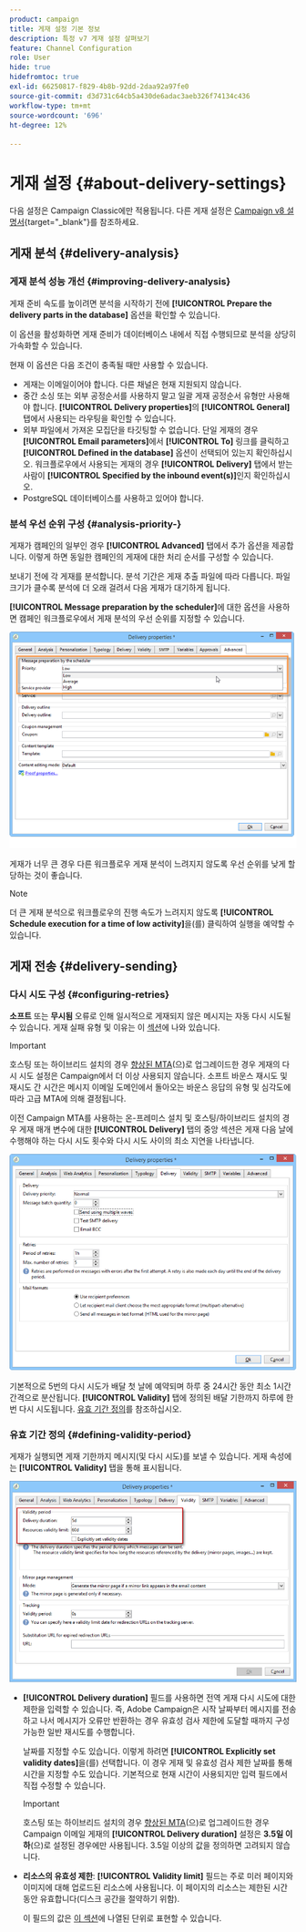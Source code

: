 ```yaml
---
product: campaign
title: 게재 설정 기본 정보
description: 특정 v7 게재 설정 살펴보기
feature: Channel Configuration
role: User
hide: true
hidefromtoc: true
exl-id: 66250817-f829-4b8b-92dd-2daa92a97fe0
source-git-commit: d3d731c64cb5a430de6adac3aeb326f74134c436
workflow-type: tm+mt
source-wordcount: '696'
ht-degree: 12%

---
```


# 게재 설정 {#about-delivery-settings}

다음 설정은 Campaign Classic에만 적용됩니다. 다른 게재 설정은 [Campaign v8 설명서](https://experienceleague.adobe.com/docs/campaign/campaign-v8/send/gs-message.html?lang=ko){target="_blank"}를 참조하세요.

## 게재 분석 {#delivery-analysis}

### 게재 분석 성능 개선 {#improving-delivery-analysis}

게재 준비 속도를 높이려면 분석을 시작하기 전에 **[!UICONTROL Prepare the delivery parts in the database]** 옵션을 확인할 수 있습니다.

이 옵션을 활성화하면 게재 준비가 데이터베이스 내에서 직접 수행되므로 분석을 상당히 가속화할 수 있습니다.

현재 이 옵션은 다음 조건이 충족될 때만 사용할 수 있습니다.

* 게재는 이메일이어야 합니다. 다른 채널은 현재 지원되지 않습니다.
* 중간 소싱 또는 외부 공정순서를 사용하지 말고 일괄 게재 공정순서 유형만 사용해야 합니다. **[!UICONTROL Delivery properties]**&#x200B;의 **[!UICONTROL General]** 탭에서 사용되는 라우팅을 확인할 수 있습니다.
* 외부 파일에서 가져온 모집단을 타깃팅할 수 없습니다. 단일 게재의 경우 **[!UICONTROL Email parameters]**&#x200B;에서 **[!UICONTROL To]** 링크를 클릭하고 **[!UICONTROL Defined in the database]** 옵션이 선택되어 있는지 확인하십시오. 워크플로우에서 사용되는 게재의 경우 **[!UICONTROL Delivery]** 탭에서 받는 사람이 **[!UICONTROL Specified by the inbound event(s)]**&#x200B;인지 확인하십시오.
* PostgreSQL 데이터베이스를 사용하고 있어야 합니다.

### 분석 우선 순위 구성 {#analysis-priority-}

게재가 캠페인의 일부인 경우 **[!UICONTROL Advanced]** 탭에서 추가 옵션을 제공합니다. 이렇게 하면 동일한 캠페인의 게재에 대한 처리 순서를 구성할 수 있습니다.

보내기 전에 각 게재를 분석합니다. 분석 기간은 게재 추출 파일에 따라 다릅니다. 파일 크기가 클수록 분석에 더 오래 걸려서 다음 게재가 대기하게 됩니다.

**[!UICONTROL Message preparation by the scheduler]**&#x200B;에 대한 옵션을 사용하면 캠페인 워크플로우에서 게재 분석의 우선 순위를 지정할 수 있습니다.

![](assets/delivery_analysis_priority.png)

게재가 너무 큰 경우 다른 워크플로우 게재 분석이 느려지지 않도록 우선 순위를 낮게 할당하는 것이 좋습니다.

>[!NOTE]
>
>더 큰 게재 분석으로 워크플로우의 진행 속도가 느려지지 않도록 **[!UICONTROL Schedule execution for a time of low activity]**&#x200B;을(를) 클릭하여 실행을 예약할 수 있습니다.

## 게재 전송 {#delivery-sending}

### 다시 시도 구성 {#configuring-retries}

**소프트** 또는 **무시됨** 오류로 인해 일시적으로 게재되지 않은 메시지는 자동 다시 시도될 수 있습니다. 게재 실패 유형 및 이유는 이 [섹션](understanding-delivery-failures.md#delivery-failure-types-and-reasons)에 나와 있습니다.

>[!IMPORTANT]
>
>호스팅 또는 하이브리드 설치의 경우 [향상된 MTA](sending-with-enhanced-mta.md)(으)로 업그레이드한 경우 게재의 다시 시도 설정은 Campaign에서 더 이상 사용되지 않습니다. 소프트 바운스 재시도 및 재시도 간 시간은 메시지 이메일 도메인에서 돌아오는 바운스 응답의 유형 및 심각도에 따라 고급 MTA에 의해 결정됩니다.

이전 Campaign MTA를 사용하는 온-프레미스 설치 및 호스팅/하이브리드 설치의 경우 게재 매개 변수에 대한 **[!UICONTROL Delivery]** 탭의 중앙 섹션은 게재 다음 날에 수행해야 하는 다시 시도 횟수와 다시 시도 사이의 최소 지연을 나타냅니다.

![](assets/s_ncs_user_wizard_retry_param.png)

기본적으로 5번의 다시 시도가 배달 첫 날에 예약되며 하루 중 24시간 동안 최소 1시간 간격으로 분산됩니다. **[!UICONTROL Validity]** 탭에 정의된 배달 기한까지 하루에 한 번 다시 시도됩니다. [유효 기간 정의](#defining-validity-period)를 참조하십시오.

### 유효 기간 정의 {#defining-validity-period}

게재가 실행되면 게재 기한까지 메시지(및 다시 시도)를 보낼 수 있습니다. 게재 속성에는 **[!UICONTROL Validity]** 탭을 통해 표시됩니다.

![](assets/s_ncs_user_email_del_valid_period.png)

* **[!UICONTROL Delivery duration]** 필드를 사용하면 전역 게재 다시 시도에 대한 제한을 입력할 수 있습니다. 즉, Adobe Campaign은 시작 날짜부터 메시지를 전송하고 나서 메시지가 오류만 반환하는 경우 유효성 검사 제한에 도달할 때까지 구성 가능한 일반 재시도를 수행합니다.

  날짜를 지정할 수도 있습니다. 이렇게 하려면 **[!UICONTROL Explicitly set validity dates]**&#x200B;을(를) 선택합니다. 이 경우 게재 및 유효성 검사 제한 날짜를 통해 시간을 지정할 수도 있습니다. 기본적으로 현재 시간이 사용되지만 입력 필드에서 직접 수정할 수 있습니다.

  >[!IMPORTANT]
  >
  >호스팅 또는 하이브리드 설치의 경우 [향상된 MTA](sending-with-enhanced-mta.md)(으)로 업그레이드한 경우 Campaign 이메일 게재의 **[!UICONTROL Delivery duration]** 설정은 **3.5일 이하**(으)로 설정된 경우에만 사용됩니다. 3.5일 이상의 값을 정의하면 고려되지 않습니다.

* **리소스의 유효성 제한**: **[!UICONTROL Validity limit]** 필드는 주로 미러 페이지와 이미지에 대해 업로드된 리소스에 사용됩니다. 이 페이지의 리소스는 제한된 시간 동안 유효합니다(디스크 공간을 절약하기 위함).

  이 필드의 값은 [이 섹션](../../platform/using/adobe-campaign-workspace.md#default-units)에 나열된 단위로 표현할 수 있습니다.
